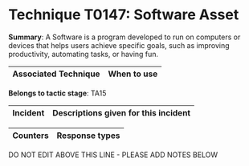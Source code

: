# Technique T0147: Software Asset

**Summary**: A Software is a program developed to run on computers or devices that helps users achieve specific goals, such as improving productivity, automating tasks, or having fun.


| Associated Technique | When to use |
| --------- | ------------------------- |


**Belongs to tactic stage**: TA15


| Incident | Descriptions given for this incident |
| -------- | -------------------- |



| Counters | Response types |
| -------- | -------------- |


DO NOT EDIT ABOVE THIS LINE - PLEASE ADD NOTES BELOW